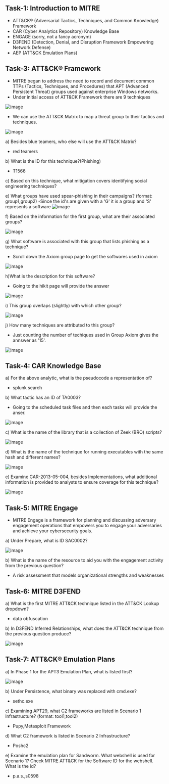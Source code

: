 ## Task-1:  Introduction to MITRE

- ATT&CK® (Adversarial Tactics, Techniques, and Common Knowledge) Framework
- CAR (Cyber Analytics Repository) Knowledge Base
- ENGAGE (sorry, not a fancy acronym)
- D3FEND (Detection, Denial, and Disruption Framework Empowering Network Defense)
- AEP (ATT&CK Emulation Plans)

## Task-3:  ATT&CK® Framework

- MITRE began to address the need to record and document common TTPs (Tactics, Techniques, and Procedures) that APT (Advanced Persistent Threat) groups used against enterprise Windows networks.
- Under initial access of ATT&CK Framework there are 9 techniques

![image](https://github.com/Akhilkj123/Cyber-Security/assets/65653010/f1a50932-5fb4-4b43-b117-5f3b3a456ef5)

- We can use the ATT&CK Matrix to map a threat group to their tactics and techniques.  

![image](https://github.com/Akhilkj123/Cyber-Security/assets/65653010/95f8eb18-f50a-444b-964a-435fb75fba0d)

a) Besides blue teamers, who else will use the ATT&CK Matrix? 
- red teamers

b) What is the ID for this technique?(Phishing)
- T1566

c) Based on this technique, what mitigation covers identifying social engineering techniques?



e) What groups have used spear-phishing in their campaigns? (format: group1,group2)
-Since the id's are given with a 'G' it is a group and 'S' represents a software
![image](https://github.com/Akhilkj123/Cyber-Security/assets/65653010/5067f305-e5ae-4c9a-8479-e8bf76fe5a06)

f) Based on the information for the first group, what are their associated groups?

![image](https://github.com/Akhilkj123/Cyber-Security/assets/65653010/b29f039c-5924-4d8b-9b56-920b6cf75c49)

g) What software is associated with this group that lists phishing as a technique?
- Scroll down the Axiom group page to get the softwares used in axiom 

![image](https://github.com/Akhilkj123/Cyber-Security/assets/65653010/f3cf24e2-fc89-4512-bc88-4820ca1d946a)

h)What is the description for this software?
- Going to the hikit page will provide the answer

![image](https://github.com/Akhilkj123/Cyber-Security/assets/65653010/e4f96499-4f15-42d6-a282-49f9f171dff8)

i) This group overlaps (slightly) with which other group?

![image](https://github.com/Akhilkj123/Cyber-Security/assets/65653010/cad32bae-910d-41b4-999c-ccee4cb1ab18)

j) How many techniques are attributed to this group?
- Just counting the number of techiques used in Group Axiom gives the annswer as '15'.

![image](https://github.com/Akhilkj123/Cyber-Security/assets/65653010/17e77ef5-2b71-4fcf-bc53-d1fc0a68ae7e)

## Task-4: CAR Knowledge Base

a) For the above analytic, what is the pseudocode a representation of?
- splunk search

b) What tactic has an ID of TA0003?
- Going to the scheduled task files and then each tasks will provide the anser.

![image](https://github.com/Akhilkj123/Cyber-Security/assets/65653010/4edd988a-1ffc-4c66-9663-96d1dff3af15)

c) What is the name of the library that is a collection of Zeek (BRO) scripts?

![image](https://github.com/Akhilkj123/Cyber-Security/assets/65653010/033b1576-119c-4573-a522-96f4cd166a8d)

d) What is the name of the technique for running executables with the same hash and different names?

![image](https://github.com/Akhilkj123/Cyber-Security/assets/65653010/a8964476-0201-45e7-a8f0-051642d32b1c)

e) Examine CAR-2013-05-004, besides Implementations, what additional information is provided to analysts to ensure coverage for this technique?

![image](https://github.com/Akhilkj123/Cyber-Security/assets/65653010/64c540fd-5354-4c2c-bb98-6e49f4a0ca95)

## Task-5:  MITRE Engage
- MITRE Engage is a framework for planning and discussing adversary engagement operations that empowers you to engage your adversaries and achieve your cybersecurity goals.

a) Under Prepare, what is ID SAC0002?

![image](https://github.com/Akhilkj123/Cyber-Security/assets/65653010/e2bb18f2-3b37-4c1f-b256-1b69da1e8afa)

b) What is the name of the resource to aid you with the engagement activity from the previous question?

- A risk assessment that models organizational strengths and weaknesses

## Task-6: MITRE D3FEND

a) What is the first MITRE ATT&CK technique listed in the ATT&CK Lookup dropdown?
- data obfuscation

b) In D3FEND Inferred Relationships, what does the ATT&CK technique from the previous question produce?

![image](https://github.com/Akhilkj123/Cyber-Security/assets/65653010/bfb11e35-2ece-4175-b5c6-f971da5a4af3)

## Task-7: ATT&CK® Emulation Plans

a) In Phase 1 for the APT3 Emulation Plan, what is listed first?

![image](https://github.com/Akhilkj123/Cyber-Security/assets/65653010/8fadfada-0cf1-4b5e-a212-95e464c90e24)

b) Under Persistence, what binary was replaced with cmd.exe?
- sethc.exe

c) Examining APT29, what  C2 frameworks are listed in Scenario 1 Infrastructure? (format: tool1,tool2)
- Pupy,Metasploit Framework

d) What C2 framework is listed in Scenario 2 Infrastructure?
- Poshc2

e) Examine the emulation plan for Sandworm. What webshell is used for Scenario 1? Check MITRE ATT&CK for the Software ID for the webshell. What is the id?
- p.a.s.,s0598

